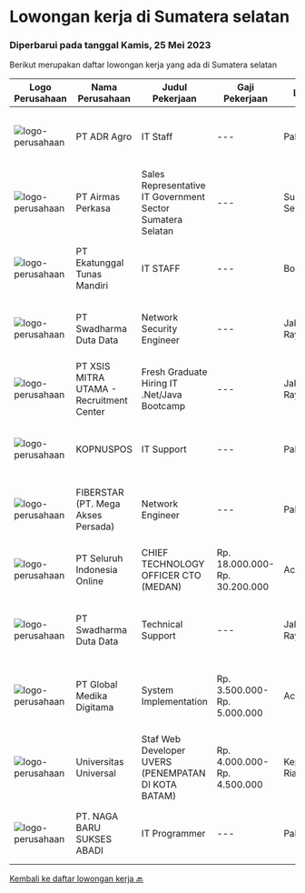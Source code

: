 
  # Lowongan kerja di Sumatera selatan

  ### Diperbarui pada tanggal Kamis, 25 Mei 2023

  Berikut merupakan daftar lowongan kerja yang ada di Sumatera selatan

  |Logo Perusahaan | Nama Perusahaan | Judul Pekerjaan | Gaji Pekerjaan | Lokasi | Deskripsi | Tanggal diunggah | Pranala |
  | -------------- | --------------- | --------------- | --------- | --------- | -------------- | ------- | ----------- |
  |![logo-perusahaan](https://image-service-cdn.seek.com.au/3bf37b5920244ddadd74b74496308788c48188ac/ee4dce1061f3f616224767ad58cb2fc751b8d2dc)|PT ADR Agro|IT Staff|---|Palembang|Collaborating with the IT department on the deployment and maintenance of network technologies. Enhancing intranet performance and creating internet...|Selasa, 23 Mei 2023|https://www.jobstreet.co.id/id/job/it-staff-4344285?token=0~74a05154-8931-4e48-8cc4-9692eae09371&sectionRank=1&jobId=jobstreet-id-job-4344285|
|![logo-perusahaan](https://image-service-cdn.seek.com.au/e058612ba3ea3c8a5db01b881de07c38d7462a24/ee4dce1061f3f616224767ad58cb2fc751b8d2dc)|PT Airmas Perkasa|Sales Representative IT Government Sector Sumatera Selatan|---|Sumatera Selatan|Tugas dan Tanggung Jawab: Mempelajari dan menguasai dengan baik produk yang di tawarkan Secara aktif mencari prospek customer baru dan...|Kamis, 18 Mei 2023|https://www.jobstreet.co.id/id/job/sales-representative-it-government-sector-sumatera-selatan-4316721?token=0~74a05154-8931-4e48-8cc4-9692eae09371&sectionRank=2&jobId=jobstreet-id-job-4316721|
|![logo-perusahaan](https://image-service-cdn.seek.com.au/e94cb4b3c5bb0a2ab28556ea5133dc6ec5ea9dfa/ee4dce1061f3f616224767ad58cb2fc751b8d2dc)|PT Ekatunggal Tunas Mandiri|IT STAFF|---|Bogor|"Anda Seorang Yang Proaktif, Komunikatif &amp; Menyukai Pekerjaan Bidang IT ?"PT. Ekatunggal Tunas Mandiri adalah perusahaan yang sedang berkembang...|Rabu, 10 Mei 2023|https://www.jobstreet.co.id/id/job/it-staff-4328458?token=0~74a05154-8931-4e48-8cc4-9692eae09371&sectionRank=3&jobId=jobstreet-id-job-4328458|
|![logo-perusahaan](https://image-service-cdn.seek.com.au/0f683dc67275bb803453d1e92fb7cd7b12b824b6/ee4dce1061f3f616224767ad58cb2fc751b8d2dc)|PT Swadharma Duta Data|Network Security Engineer|---|Jakarta Raya|S1 Jurusan/Prodi Teknik Komputer/ Teknik Informatika (Wajib) Waktu kerja Shift (sesuai dengan jadwal yang ditentukan) Bersedia ditempatkan di Jakarta...|Selasa, 16 Mei 2023|https://www.jobstreet.co.id/id/job/network-security-engineer-4334929?token=0~74a05154-8931-4e48-8cc4-9692eae09371&sectionRank=4&jobId=jobstreet-id-job-4334929|
|![logo-perusahaan](https://image-service-cdn.seek.com.au/fa12dd378bd230f83b9ccd636b4121ebbb347455/ee4dce1061f3f616224767ad58cb2fc751b8d2dc)|PT XSIS MITRA UTAMA - Recruitment Center|Fresh Graduate Hiring IT .Net/Java Bootcamp|---|Jakarta Raya|What we offer you: Integrated Training Full Stack specialist in .Net/Java Soft Skills Training. Real &amp; varied experiences (IT Project...|Kamis, 11 Mei 2023|https://www.jobstreet.co.id/id/job/fresh-graduate-hiring-it-.net-java-bootcamp-4329799?token=0~74a05154-8931-4e48-8cc4-9692eae09371&sectionRank=5&jobId=jobstreet-id-job-4329799|
|![logo-perusahaan](https://i.ibb.co/sqvTCh9/112815900-stock-vector-no-image-available-icon-flat-vector.webp)|KOPNUSPOS|IT Support|---|Palembang|Kualifikasi : Berusia 35 tahun Minimal lulusan D3 Teknik Komputer / Informatika Diutamakan yang punya pengalaman kerja minimal 1 tahun Memiliki...|Senin, 08 Mei 2023|https://www.jobstreet.co.id/id/job/it-support-4324216?token=0~74a05154-8931-4e48-8cc4-9692eae09371&sectionRank=6&jobId=jobstreet-id-job-4324216|
|![logo-perusahaan](https://image-service-cdn.seek.com.au/9c3b1618c86d6346b3b30fc9bfa0d7065194f86c/ee4dce1061f3f616224767ad58cb2fc751b8d2dc)|FIBERSTAR (PT. Mega Akses Persada)|Network Engineer|---|Palembang|Deskripsi Pekerjaan: Bertanggung jawab dan melakukan proses Integrasi/Aktivasi terhadap layanan LMS seperti Internet, SDWAN, Mikrotik, IP Transit,...|Selasa, 09 Mei 2023|https://www.jobstreet.co.id/id/job/network-engineer-4326268?token=0~74a05154-8931-4e48-8cc4-9692eae09371&sectionRank=7&jobId=jobstreet-id-job-4326268|
|![logo-perusahaan](https://image-service-cdn.seek.com.au/c768f0670f8f8212da7de609b6af9d0b2e5134cc/ee4dce1061f3f616224767ad58cb2fc751b8d2dc)|PT Seluruh Indonesia Online|CHIEF TECHNOLOGY OFFICER CTO (MEDAN)|Rp. 18.000.000-Rp. 30.200.000|Aceh|Memiliki pengalaman leadership sebagai Manager sebelumnya.Back End Engineer1. Memiliki pengalaman dalam membangun RESTful APIs2. Menguasai bahasa...|Selasa, 02 Mei 2023|https://www.jobstreet.co.id/id/job/chief-technology-officer-cto-medan-4315001?token=0~74a05154-8931-4e48-8cc4-9692eae09371&sectionRank=8&jobId=jobstreet-id-job-4315001|
|![logo-perusahaan](https://image-service-cdn.seek.com.au/0dc8e99010397b52d23c25a2b9dad3a300cd0580/ee4dce1061f3f616224767ad58cb2fc751b8d2dc)|PT Swadharma Duta Data|Technical Support|---|Jakarta Raya|Pendidikan minimum D3/S1 Jurusan IT IPK Minimum 2.75 Memiliki pengalaman minimal 1 tahun (diutamakan) telah berhasil menyelesaikan ujian sertifikasi...|Jumat, 28 April 2023|https://www.jobstreet.co.id/id/job/technical-support-4310847?token=0~74a05154-8931-4e48-8cc4-9692eae09371&sectionRank=9&jobId=jobstreet-id-job-4310847|
|![logo-perusahaan](https://image-service-cdn.seek.com.au/4b282eaf2c65d61f8532d8ff00b352f8e7d77e7d/ee4dce1061f3f616224767ad58cb2fc751b8d2dc)|PT Global Medika Digitama|System Implementation|Rp. 3.500.000-Rp. 5.000.000|Aceh|Syarat Kualifikasi Memiliki kemampuan komunikasi interpersonal yang baik Mampu bekerja secara multitasking &amp; manajemen waktu yang efisien Mampu...|Rabu, 26 April 2023|https://www.jobstreet.co.id/id/job/system-implementation-4307668?token=0~74a05154-8931-4e48-8cc4-9692eae09371&sectionRank=10&jobId=jobstreet-id-job-4307668|
|![logo-perusahaan](https://image-service-cdn.seek.com.au/35a9762aa8b676d6d8973a17082fe237e8fdea89/ee4dce1061f3f616224767ad58cb2fc751b8d2dc)|Universitas Universal|Staf Web Developer UVERS (PENEMPATAN DI KOTA BATAM)|Rp. 4.000.000-Rp. 4.500.000|Kepulauan Riau|-Minimal Lulusan S1 Bidang Ilmu Komputer/ Pemrograman-Menguasai konsep web dasar (PHP,HTML,JavaScript,Jquery,etc)-Menguasai framework Laravel dan...|Kamis, 27 April 2023|https://www.jobstreet.co.id/id/job/staf-web-developer-uvers-penempatan-di-kota-batam-4309951?token=0~74a05154-8931-4e48-8cc4-9692eae09371&sectionRank=11&jobId=jobstreet-id-job-4309951|
|![logo-perusahaan](https://i.ibb.co/sqvTCh9/112815900-stock-vector-no-image-available-icon-flat-vector.webp)|PT. NAGA BARU SUKSES ABADI|IT Programmer|---|Palembang|- Mengolah database/server perusahaan dan menjaga keamanan system. - Membuat program yang dibutuhkan perusahaaan dalam business analyst, marketing...|Rabu, 24 Mei 2023|https://www.jobstreet.co.id/id/job/it-programmer-1035920875?token=0~74a05154-8931-4e48-8cc4-9692eae09371&sectionRank=12&jobId=jobstreet-id-job-1035920875|


  [Kembali ke daftar lowongan kerja 🔙](../README.md#daftar-lowongan-kerja)
  